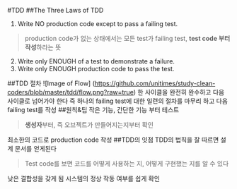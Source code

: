 #TDD
##The Three Laws of TDD
1. Write NO production code except to pass a failing test.
>production code가 없는 상태에서는 모든 test가 failing test,
>**test code 부터 작성**하라는 뜻

2. Write only ENOUGH of a test to demonstrate a failure.
3. Write only ENOUGH production code to pass the test.

##TDD 절차
![Image of Flow]
(https://github.com/unitimes/study-clean-coders/blob/master/tdd/flow.png?raw=true)
한 사이클을 완전히 완수하고 다음 사이클로 넘어가야 한다
즉 하나의 failing test에 대한 일련의 절차를 마무리 하고 다음 failing test를 작성
##원칙&팁
작은 기능, 간단한 기능 부터 테스트
>**생성자**부터, 즉 오브젝트가 만들어지는지부터 확인

최소한의 코드로 production code 작성
##TDD의 잇점
TDD의 법칙을 잘 따르면 설계 문서를 얻게된다

>Test code를 보면 코드를 어떻게 사용하는 지, 어떻게 구현했는 지를 알 수 있다

낮은 결합성을 갖게 됨
시스템의 정상 작동 여부를 쉽게 확인
